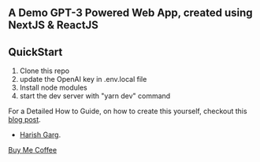 ## A Demo GPT-3 Powered Web App, created using NextJS & ReactJS

## QuickStart
1. Clone this repo
2. update the OpenAI key in .env.local file
3. Install node modules
4. start the dev server with "yarn dev" command

For a Detailed How to Guide, on how to create this yourself, checkout this [blog post](https://harishgarg.com/writing/how-to-build-a-serverless-gpt-3-powered-using-nextjs-react/).

- [Harish Garg](https://harishgarg.com/gpt-3).

[Buy Me Coffee](https://www.buymeacoffee.com/harishgarg)